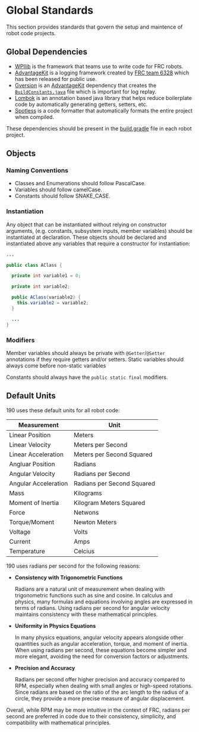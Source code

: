 # Global Standards
This section provides standards that govern the setup and maintence of robot code projects.

## Global Dependencies
* [WPIlib](https://github.com/wpilibsuite/allwpilib) is the framework that teams use to write code for FRC robots.
* [AdvantageKit](https://github.com/Mechanical-Advantage/AdvantageKit) is a logging framework created by [FRC team 6328](https://www.thebluealliance.com/team/6328/) which has been released for public use.
* [Gversion](https://github.com/lessthanoptimal/gversion-plugin) is an [AdvantageKit](https://github.com/Mechanical-Advantage/AdvantageKit) dependency that creates the [```BuildConstants.java```](BuildConstants.java) file which is important for log replay.
* [Lombok](https://projectlombok.org/) is an annotation based java library that helps reduce boilerplate code by automatically generating getters, setters, etc.
* [Spotless](https://github.com/diffplug/spotless) is a code formatter that automatically formats the entire project when compiled.

These dependencies should be present in the [build.gradle](build.gradle) file in each robot project.

## Objects
### Naming Conventions
* Classes and Enumerations should follow PascalCase.
* Variables should follow camelCase.
* Constants should follow SNAKE_CASE.

### Instantiation
Any object that can be instantiated without relying on constructor arguments, (e.g. constants, subsystem inputs, member variables) should be instantiated at declaration. These objects should be declared and instantiated above any variables that require a constructor for instantiation:

```java
...

public class AClass {

  private int variable1 = 0;

  private int variable2;

  public AClass(variable2) {
    this.variable2 = variable2;
  }

  ...
}
```

### Modifiers
Member variables should always be private with ```@Getter```/```@Setter``` annotations if they require getters and/or setters. Static variables should always come before non-static variables

Constants should always have the ```public static final``` modifiers.

## Default Units
190 uses these default units for all robot code:

Measurement | Unit
------------|------
|Linear Position|Meters|
|Linear Velocity|Meters per Second|
|Linear Acceleration|Meters per Second Squared|
|Angluar Position|Radians|
|Angular Velocity|Radians per Second|
|Angular Acceleration|Radians per Second Squared|
|Mass|Kilograms|
|Moment of Inertia|Kilogram Meters Squared|
|Force|Netwons|
|Torque/Moment|Newton Meters|
|Voltage|Volts|
|Current|Amps|
|Temperature|Celcius|

190 uses radians per second for the following reasons:

* **Consistency with Trigonometric Functions**

  Radians are a natural unit of measurement when dealing with trigonometric functions such as sine and cosine. In calculus and physics, many formulas and equations involving angles are expressed in terms of radians. Using radians per second for angular velocity maintains consistency with these mathematical principles.

* **Uniformity in Physics Equations**
  
  In many physics equations, angular velocity appears alongside other quantities such as angular acceleration, torque, and moment of inertia. When using radians per second, these equations become simpler and more elegant, avoiding the need for conversion factors or adjustments.

* **Precision and Accuracy**
  
  Radians per second offer higher precision and accuracy compared to RPM, especially when dealing with small angles or high-speed rotations. Since radians are based on the ratio of the arc length to the radius of a circle, they provide a more precise measure of angular displacement.

Overall, while RPM may be more intuitive in the context of FRC, radians per second are preferred in code due to their consistency, simplicity, and compatibility with mathematical principles.
